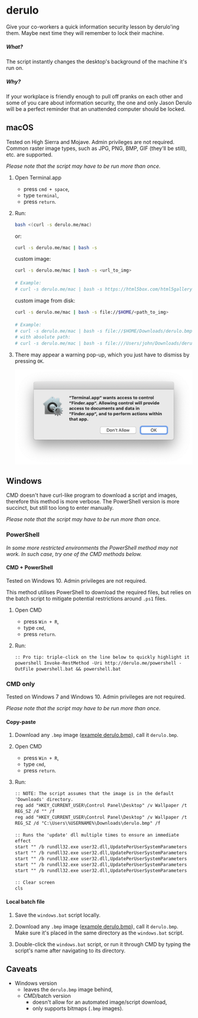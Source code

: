 # derulo

Give your co-workers a quick information security lesson by derulo'ing them. Maybe next time they will remember to lock their machine.

##### What?

The script instantly changes the desktop's background of the machine it's run on.

##### Why?

If your workplace is friendly enough to pull off pranks on each other and some of you care about information security, the one and only Jason Derulo will be a perfect reminder that an unattended computer should be locked.

## macOS

Tested on High Sierra and Mojave. Admin privileges are not required. Common raster image types, such as JPG, PNG, BMP, GIF (they'll be still), etc. are supported.

_Please note that the script may have to be run more than once._

1. Open Terminal.app

   - press `cmd + space`,
   - type `terminal`,
   - press `return`.

2. Run:

   ```bash
   bash <(curl -s derulo.me/mac)
   ```

   or:

   ```bash
   curl -s derulo.me/mac | bash -s
   ```

   custom image:

   ```bash
   curl -s derulo.me/mac | bash -s <url_to_img>

   # Example:
   # curl -s derulo.me/mac | bash -s https://html5box.com/html5gallery/images/Waves_1024.jpg
   ```

   custom image from disk:

   ```bash
   curl -s derulo.me/mac | bash -s file://$HOME/<path_to_img>

   # Example:
   # curl -s derulo.me/mac | bash -s file://$HOME/Downloads/derulo.bmp
   # with absolute path:
   # curl -s derulo.me/mac | bash -s file:///Users/john/Downloads/derulo.bmp
   ```

3. There may appear a warning pop-up, which you just have to dismiss by pressing `OK`.

   ![Warning pop-up](https://raw.githubusercontent.com/amrwc/derulo/master/assets/warning-pop-up.png)

## Windows

CMD doesn't have curl-like program to download a script and images, therefore this method is more verbose. The PowerShell version is more succinct, but still too long to enter manually.

_Please note that the script may have to be run more than once._

### PowerShell

_In some more restricted environments the PowerShell method may not work. In such case, try one of the CMD methods below._

#### CMD + PowerShell

Tested on Windows 10. Admin privileges are not required.

This method utilises PowerShell to download the required files, but relies on the batch script to mitigate potential restrictions around `.ps1` files.

1. Open CMD

   - press `Win + R`,
   - type `cmd`,
   - press `return`.

2. Run:

   ```batch
   :: Pro tip: triple-click on the line below to quickly highlight it
   powershell Invoke-RestMethod -Uri http://derulo.me/powershell -OutFile powershell.bat && powershell.bat
   ```

### CMD only

Tested on Windows 7 and Windows 10. Admin privileges are not required.

_Please note that the script may have to be run more than once._

#### Copy-paste

1. Download any `.bmp` image ([example derulo.bmp](http://nsfpl.com/wp-content/uploads/2015/03/jason-derulo.bmp)), call it `derulo.bmp`.

2. Open CMD

   - press `Win + R`,
   - type `cmd`,
   - press `return`.

3. Run:

   ```batch
   :: NOTE: The script assumes that the image is in the default 'Downloads' directory.
   reg add "HKEY_CURRENT_USER\Control Panel\Desktop" /v Wallpaper /t REG_SZ /d "" /f
   reg add "HKEY_CURRENT_USER\Control Panel\Desktop" /v Wallpaper /t REG_SZ /d "C:\Users\%USERNAME%\Downloads\derulo.bmp" /f

   :: Runs the 'update' dll multiple times to ensure an immediate effect
   start "" /b rundll32.exe user32.dll,UpdatePerUserSystemParameters
   start "" /b rundll32.exe user32.dll,UpdatePerUserSystemParameters
   start "" /b rundll32.exe user32.dll,UpdatePerUserSystemParameters
   start "" /b rundll32.exe user32.dll,UpdatePerUserSystemParameters
   start "" /b rundll32.exe user32.dll,UpdatePerUserSystemParameters

   :: Clear screen
   cls
   ```

#### Local batch file

1. Save the `windows.bat` script locally.

2. Download any `.bmp` image ([example derulo.bmp](http://nsfpl.com/wp-content/uploads/2015/03/jason-derulo.bmp)), call it `derulo.bmp`. Make sure it's placed in the same directory as the `windows.bat` script.

3. Double-click the `windows.bat` script, or run it through CMD by typing the script's name after navigating to its directory.

## Caveats

- Windows version
  - leaves the `derulo.bmp` image behind,
  - CMD/batch version
    - doesn't allow for an automated image/script download,
    - only supports bitmaps (`.bmp` images).

